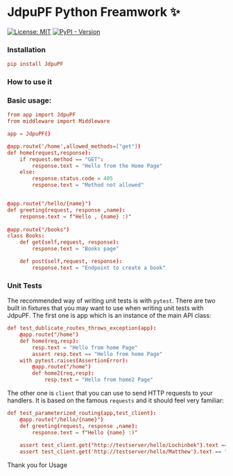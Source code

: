 # JdpuPF Python Freamwork ✨

[![License: MIT](https://img.shields.io/badge/license-MIT-C06524)](https://github.com/hynek/hatch-fancy-pypi-readme/blob/main/LICENSE.txt)
[![PyPI - Version](https://img.shields.io/pypi/v/hatch-fancy-pypi-readme.svg)](https://pypi-camo.freetls.fastly.net/bfea3a66d4f133c7c1319b08540fbd35125bec0a/68747470733a2f2f696d672e736869656c64732e696f2f707970692f762f70796672616d65757a)



### Installation

```toml
pip install JdpuPF
```


### How to use it


### Basic usage:


```toml
from app import JdpuPF
from middleware import Middleware

app = JdpuPF()

@app.route('/home',allowed_methods=["get"])
def home(request,response):
    if request.method == "GET":
        response.text = "Hello from the Home Page"
    else:
        response.status.code = 405
        response.text = "Method not allowed"


@app.route("/hello/{name}")
def greeting(request, response ,name):
    response.text = f"Hello , {name} :)"
    
@app.route("/books")
class Books:
    def get(self,request, response):
        response.text = "Books page"

    def post(self,request, response):
        response.text = "Endpoint to create a book"
```



### Unit Tests

The recommended way of writing unit tests is with `pytest`. There are two built in fixtures that you may want to use when writing unit tests with JdpuPF. The first one is app which is an instance of the main API class:


```toml
def test_dublicate_routes_throws_exception(app):
    @app.route("/home")
    def home(req,resp):
        resp.text = "Hello from home Page" 
        assert resp.text == "Hello from home Page"    
    with pytest.raises(AssertionError):
        @app.route("/home")
        def home2(req,resp):
            resp.text = "Hello from home2 Page" 
```

The other one is `client` that you can use to send HTTP requests to your handlers. It is based on the famous `requests` and it should feel very familiar:

```toml
def test_parameterized_routing(app,test_client):
    @app.route("/hello/{name}")
    def greeting(request, response ,name):
        response.text = f"Hello {name} :)"
        
    assert test_client.get("http://testserver/hello/Lochinbek").text == "Hello Lochinbek :)"
    assert test_client.get('http://testserver/hello/Matthew').text == "Hello Matthew :)"
```

Thank you for Usage